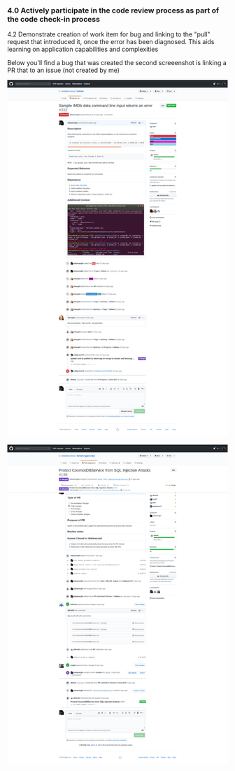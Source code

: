 ### 4.0	  Actively participate in the code review process as part of the code check-in process			

4.2 Demonstrate creation of work item for bug and linking to the "pull" request that introduced it, once the error has been diagnosed. This aids learning on application capabilities and complexities

Below you'll find a bug that was created the second screeenshot is linking a PR that to an issue (not created by me)

![Creating a bug](images/ticketCreation.png)

![Linking a PR](images/linkedPR.png)